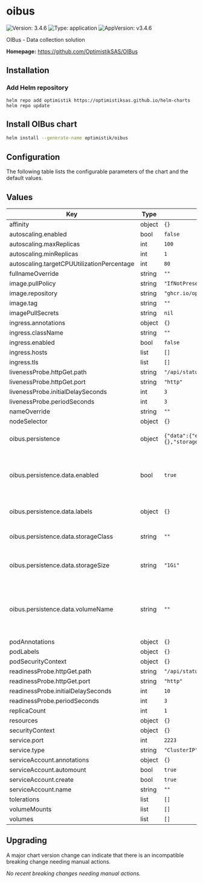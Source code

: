 # oibus

![Version: 3.4.6](https://img.shields.io/badge/Version-3.4.6-informational?style=flat-square) ![Type: application](https://img.shields.io/badge/Type-application-informational?style=flat-square) ![AppVersion: v3.4.6](https://img.shields.io/badge/AppVersion-v3.4.6-informational?style=flat-square)

OIBus - Data collection solution

**Homepage:** <https://github.com/OptimistikSAS/OIBus>

## Installation

### Add Helm repository

```shell
helm repo add optimistik https://optimistiksas.github.io/helm-charts
helm repo update
```

## Install OIBus chart

```bash
helm install --generate-name optimistik/oibus
```

## Configuration

The following table lists the configurable parameters of the chart and the default values.

## Values

| Key | Type | Default | Description |
|-----|------|---------|-------------|
| affinity | object | `{}` |  |
| autoscaling.enabled | bool | `false` |  |
| autoscaling.maxReplicas | int | `100` |  |
| autoscaling.minReplicas | int | `1` |  |
| autoscaling.targetCPUUtilizationPercentage | int | `80` |  |
| fullnameOverride | string | `""` |  |
| image.pullPolicy | string | `"IfNotPresent"` |  |
| image.repository | string | `"ghcr.io/optimistiksas/oibus"` |  |
| image.tag | string | `""` |  |
| imagePullSecrets | string | `nil` |  |
| ingress.annotations | object | `{}` |  |
| ingress.className | string | `""` |  |
| ingress.enabled | bool | `false` |  |
| ingress.hosts | list | `[]` |  |
| ingress.tls | list | `[]` |  |
| livenessProbe.httpGet.path | string | `"/api/status"` |  |
| livenessProbe.httpGet.port | string | `"http"` |  |
| livenessProbe.initialDelaySeconds | int | `3` |  |
| livenessProbe.periodSeconds | int | `3` |  |
| nameOverride | string | `""` |  |
| nodeSelector | object | `{}` |  |
| oibus.persistence | object | `{"data":{"enabled":true,"labels":{},"storageClass":"","storageSize":"1Gi","volumeName":""}}` | Options related to persistence |
| oibus.persistence.data.enabled | bool | `true` | Allow the data to persist between pod renewal |
| oibus.persistence.data.labels | object | `{}` | Labels to set on the data PVC |
| oibus.persistence.data.storageClass | string | `""` | Storage class of the data PVC |
| oibus.persistence.data.storageSize | string | `"1Gi"` | Storage size of the data PVC Mi or Gi |
| oibus.persistence.data.volumeName | string | `""` | Existing volume, enables binding the pvc to an existing volume |
| podAnnotations | object | `{}` |  |
| podLabels | object | `{}` |  |
| podSecurityContext | object | `{}` |  |
| readinessProbe.httpGet.path | string | `"/api/status"` |  |
| readinessProbe.httpGet.port | string | `"http"` |  |
| readinessProbe.initialDelaySeconds | int | `10` |  |
| readinessProbe.periodSeconds | int | `3` |  |
| replicaCount | int | `1` |  |
| resources | object | `{}` |  |
| securityContext | object | `{}` |  |
| service.port | int | `2223` |  |
| service.type | string | `"ClusterIP"` |  |
| serviceAccount.annotations | object | `{}` |  |
| serviceAccount.automount | bool | `true` |  |
| serviceAccount.create | bool | `true` |  |
| serviceAccount.name | string | `""` |  |
| tolerations | list | `[]` |  |
| volumeMounts | list | `[]` |  |
| volumes | list | `[]` |  |

## Upgrading

A major chart version change can indicate that there is an incompatible breaking change needing manual actions.

_No recent breaking changes needing manual actions._
